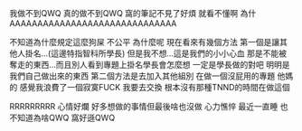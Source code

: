 我做不到QWQ
真的做不到QWQ
窩的筆記不見了好煩 就看不懂啊
為什AAAAAAAAAAAAAAAAAAAAAAAAAAAAAA

不知道為什麼規定這麼狗屎
不公平
為什麼呢
現在看來有幾個方法
第一個是讓其他人掛名...(這邊特指智科所學長) 但是我不想...這是我們的小小心血
那是不能被奪走的東西...而且別人看到專題上掛名學長會怎麼想 一定是學長做的對吧
明明是我們自己做出來的東西
第二個方法是去加入其他組別 在做一個沒屁用的專題 他媽的
感覺我浪費了一個寂寞FUCK 我要去交換 根本沒有那種TNND的時間在做這個

RRRRRRRRR
心情好爛
好多想做的事情但最後啥也沒做
心力憔悴 最近一直睡 也不知道為啥QWQ
窩好遜QWQ
